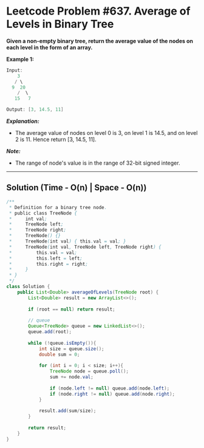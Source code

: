 # Leetcode Problem #637. Average of Levels in Binary Tree

**Given a non-empty binary tree, return the average value of the nodes on each level in the form of an array.**

**Example 1:**

```java
Input:
    3
   / \
  9  20
    /  \
   15   7

Output: [3, 14.5, 11]
```

***Explanation:***

- The average value of nodes on level 0 is 3,  on level 1 is 14.5, and on level 2 is 11. Hence return [3, 14.5, 11].

***Note:***

- The range of node's value is in the range of 32-bit signed integer.

---

## Solution (Time - O(n) | Space - O(n))

```java
/**
 * Definition for a binary tree node.
 * public class TreeNode {
 *     int val;
 *     TreeNode left;
 *     TreeNode right;
 *     TreeNode() {}
 *     TreeNode(int val) { this.val = val; }
 *     TreeNode(int val, TreeNode left, TreeNode right) {
 *         this.val = val;
 *         this.left = left;
 *         this.right = right;
 *     }
 * }
 */
class Solution {
    public List<Double> averageOfLevels(TreeNode root) {
        List<Double> result = new ArrayList<>();
        
        if (root == null) return result;
        
        // queue
        Queue<TreeNode> queue = new LinkedList<>();
        queue.add(root);
        
        while (!queue.isEmpty()){
            int size = queue.size();
            double sum = 0;
            
            for (int i = 0; i < size; i++){
                TreeNode node = queue.poll();
                sum += node.val;
                
                if (node.left != null) queue.add(node.left);
                if (node.right != null) queue.add(node.right);
            }
            
            result.add(sum/size);
        }
        
        return result;
    }
}
```
